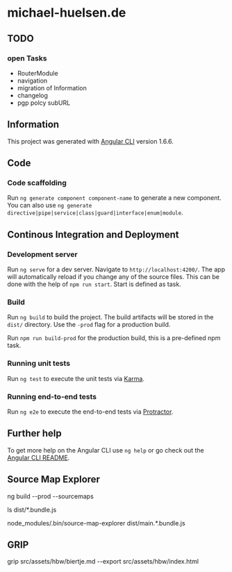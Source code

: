 # michael-huelsen.de

## TODO

### open Tasks

- RouterModule
- navigation
- migration of Information
- changelog
- pgp polcy subURL

## Information

This project was generated with [Angular CLI](https://github.com/angular/angular-cli) version 1.6.6.

## Code 

### Code scaffolding

Run `ng generate component component-name` to generate a new component. 
You can also use `ng generate directive|pipe|service|class|guard|interface|enum|module`.

## Continous Integration and Deployment

### Development server

Run `ng serve` for a dev server. Navigate to `http://localhost:4200/`.
The app will automatically reload if you change any of the source files.
This can be done with the help of `npm run start`. Start is defined as
task.

### Build

Run `ng build` to build the project. The build artifacts will be stored
in the `dist/` directory. Use the `-prod` flag for a production build.

Run `npm run build-prod` for the production build, this is a pre-defined npm task.

### Running unit tests

Run `ng test` to execute the unit tests via [Karma](https://karma-runner.github.io).

### Running end-to-end tests

Run `ng e2e` to execute the end-to-end tests via [Protractor](http://www.protractortest.org/).

## Further help

To get more help on the Angular CLI use `ng help` or go check out the [Angular CLI README](https://github.com/angular/angular-cli/blob/master/README.md).

## Source Map Explorer

ng build --prod --sourcemaps

ls dist/*.bundle.js

node_modules/.bin/source-map-explorer dist/main.*.bundle.js


## GRIP

grip src/assets/hbw/biertje.md --export src/assets/hbw/index.html